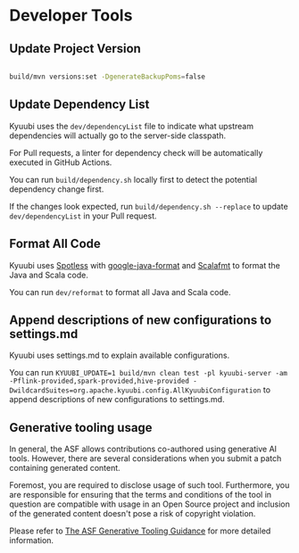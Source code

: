 <!--
- Licensed to the Apache Software Foundation (ASF) under one or more
- contributor license agreements.  See the NOTICE file distributed with
- this work for additional information regarding copyright ownership.
- The ASF licenses this file to You under the Apache License, Version 2.0
- (the "License"); you may not use this file except in compliance with
- the License.  You may obtain a copy of the License at
-
-   http://www.apache.org/licenses/LICENSE-2.0
-
- Unless required by applicable law or agreed to in writing, software
- distributed under the License is distributed on an "AS IS" BASIS,
- WITHOUT WARRANTIES OR CONDITIONS OF ANY KIND, either express or implied.
- See the License for the specific language governing permissions and
- limitations under the License.
-->

# Developer Tools

## Update Project Version

```bash

build/mvn versions:set -DgenerateBackupPoms=false
```

## Update Dependency List

Kyuubi uses the `dev/dependencyList` file to indicate what upstream dependencies will actually go to the server-side classpath.

For Pull requests, a linter for dependency check will be automatically executed in GitHub Actions.

You can run `build/dependency.sh` locally first to detect the potential dependency change first.

If the changes look expected, run `build/dependency.sh --replace` to update `dev/dependencyList` in your Pull request.

## Format All Code

Kyuubi uses [Spotless](https://github.com/diffplug/spotless/tree/main/plugin-maven)
with [google-java-format](https://github.com/google/google-java-format) and [Scalafmt](https://scalameta.org/scalafmt/)
to format the Java and Scala code.

You can run `dev/reformat` to format all Java and Scala code.

## Append descriptions of new configurations to settings.md

Kyuubi uses settings.md to explain available configurations.

You can run `KYUUBI_UPDATE=1 build/mvn clean test -pl kyuubi-server -am -Pflink-provided,spark-provided,hive-provided -DwildcardSuites=org.apache.kyuubi.config.AllKyuubiConfiguration`
to append descriptions of new configurations to settings.md.

## Generative tooling usage

In general, the ASF allows contributions co-authored using generative AI tools. However, there are several considerations when you submit a patch containing generated content.

Foremost, you are required to disclose usage of such tool. Furthermore, you are responsible for ensuring that the terms and conditions of the tool in question are
compatible with usage in an Open Source project and inclusion of the generated content doesn't pose a risk of copyright violation.

Please refer to [The ASF Generative Tooling Guidance](https://www.apache.org/legal/generative-tooling.html) for more detailed information.
